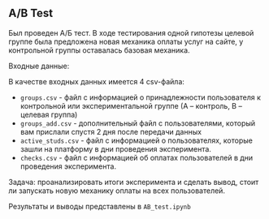 ## A/B Test
Был проведен А/Б тест. В ходе тестирования одной гипотезы целевой группе была предложена новая механика оплаты услуг на сайте, у контрольной группы оставалась базовая механика.

Входные данные:

В качестве входных данных имеется 4 csv-файла:

* `groups.csv` - файл с информацией о принадлежности пользователя к контрольной или экспериментальной группе (А – контроль, B – целевая группа) 
* `groups_add.csv` - дополнительный файл с пользователями, который вам прислали спустя 2 дня после передачи данных
* `active_studs.csv` - файл с информацией о пользователях, которые зашли на платформу в дни проведения эксперимента. 
* `checks.csv` - файл с информацией об оплатах пользователей в дни проведения эксперимента. 

Задача: проанализировать итоги эксперимента и сделать вывод, стоит ли запускать новую механику оплаты на всех пользователей.

Результаты и выводы представлены в `AB_test.ipynb`

